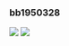### bb1950328

![](https://github-readme-stats.vercel.app/api?username=bb1950328&count_private=true&show_icons=true&theme=dark&include_all_commits=true)
![](https://github-readme-stats.vercel.app/api/top-langs/?username=bb1950328&theme=dark&exclude_repo=lsorter&langs_count=8&layout=compact)


<!--
**bb1950328/bb1950328** is a ✨ _special_ ✨ repository because its `README.md` (this file) appears on your GitHub profile.

Here are some ideas to get you started:

- 🔭 I’m currently working on ...
- 🌱 I’m currently learning ...
- 👯 I’m looking to collaborate on ...
- 🤔 I’m looking for help with ...
- 💬 Ask me about ...
- 📫 How to reach me: ...
- 😄 Pronouns: ...
- ⚡ Fun fact: ...
-->
